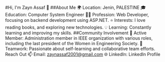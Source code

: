 #Hi, I'm Zayn Assaf 👋
##About Me
🌍 Location: Jenin, PALESTINE
🎓 Education: Computer System Engineer
👨‍💻 Profession: Web Developer, focusing on backend development using ASP.NET.
⭐ Interests: I love reading books, and exploring new technologies.
💡 Learning: Constantly learning and improving my skills.
##Community Involvement
💪 Active Member: Administration member in IEEE organization with various roles, including the last president of the Women in Engineering Society.
🤝 Teamwork: Passionate about self-learning and collaborative team efforts.
Reach Out
📫 Email: zaynassaf2001@gmail.com
🌐 LinkedIn: LinkedIn Profile
